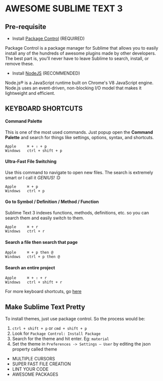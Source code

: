 # AWESOME SUBLIME TEXT 3

## Pre-requisite

- Install [Package Control](https://packagecontrol.io/installation) (REQUIRED)

Package Control is a package manager for Sublime that allows you to easily install any of the hundreds of awesome plugins made by other developers. The best part is, you’ll never have to leave Sublime to search, install, or remove these.

- Install [NodeJS](https://nodejs.org/en) (RECOMMENDED)

Node.js® is a JavaScript runtime built on Chrome's V8 JavaScript engine. Node.js uses an event-driven, non-blocking I/O model that makes it lightweight and efficient.

## KEYBOARD SHORTCUTS

#### Command Palette

This is one of the most used commands. Just popup open the **Command Palette** and search for things like settings, options, syntax, and shortcuts.

```
Apple     ⌘ + ⇧ + p  
Windows   ctrl + shift + p
```

#### Ultra-Fast File Switching

Use this command to navigate to open new files. The search is extremely smart or I call it _GENIUS!_ :D

```
Apple     ⌘ + p  
Windows   ctrl + p
```

#### Go to Symbol / Definition / Method / Function

Sublime Text 3 indexes functions, methods, definitions, etc. so you can search them and easily switch to them.

```
Apple     ⌘ + r  
Windows   ctrl + r
```

#### Search a file then search that page

```
Apple     ⌘ + p then @  
Windows   ctrl + p then @
```

#### Search an entire project

```
Apple     ⌘ + ⇧ + r
Windows   ctrl + shift + r
```

For more keyboard shortcuts, go [here](https://scotch.io/bar-talk/sublime-text-keyboard-shortcuts)

## Make Sublime Text Pretty

To install themes, just use package control. So the process would be:

1. `ctrl + shift + p` or `cmd + shift + p`
2. Look for `Package Control: Install Package`
3. Search for the theme and hit enter. Eg: `material`
4. Set the theme in `Preferences -> Settings – User` by editing the json property called theme



- MULTIPLE CURSORS
- SUPER FAST FILE CREATION
- LINT YOUR CODE
- AWESOME PACKAGES
